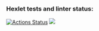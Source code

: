 ### Hexlet tests and linter status:
[![Actions Status](https://github.com/ArtemyAA/python-project-49/actions/workflows/hexlet-check.yml/badge.svg)](https://github.com/ArtemyAA/python-project-49/actions)
<a href="https://codeclimate.com/github/ArtemyAA/python-project-49/maintainability"><img src="https://api.codeclimate.com/v1/badges/4bbb589b663890b2660f/maintainability" /></a>
<script async id="asciicast-628712" src="https://asciinema.org/a/628712.js"></script> 
